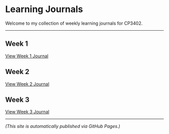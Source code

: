 # Learning Journals

Welcome to my collection of weekly learning journals for CP3402.

---

## Week 1
[View Week 1 Journal](week1.md)

## Week 2
[View Week 2 Journal](week2.md)

## Week 3
[View Week 3 Journal](week3.md)

---

*(This site is automatically published via GitHub Pages.)*


